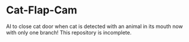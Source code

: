 # Cat-Flap-Cam
AI to close cat door when cat is detected with an animal in its mouth
now with only one branch!
This repository is incomplete.
